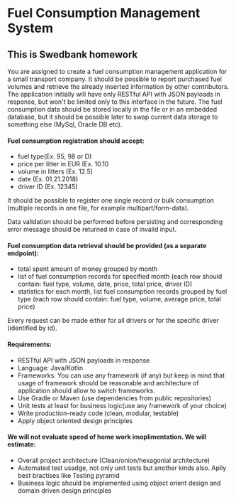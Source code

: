 # Fuel Consumption Management System
## This is Swedbank homework

You are assigned to create a fuel consumption management application for a small transport company. It should be possible to report purchased fuel volumes and retrieve the already inserted information by other contributors. The application initially will have only RESTful API with JSON payloads in response, but won't be limited only to this interface in the future. The fuel consumption data should be stored locally in the file or in an embedded database, but it should be possible later to swap current data storage to something else (MySql, Oracle DB etc).

#### Fuel consumption registration should accept:

* fuel type(Ex. 95, 98 or D)
* price per litter in EUR (Ex. 10.10
* volume in litters (Ex. 12.5)
* date (Ex. 01.21.2018)
* driver ID (Ex. 12345)

It should be possible to register one single record or bulk consumption (multiple records in one file, for example multipart/form-data).


Data validation should be performed before persisting and corresponding error message should be returned in case of invalid input.

#### Fuel consumption data retrieval should be provided (as a separate endpoint):
* total spent amount of money grouped by month
* list of fuel consumption records for specified month (each row should contain: fuel type, volume, date, price, total price, driver ID) 
* statistics for each month, list fuel consumption records grouped by fuel type (each row should contain: fuel type, volume, average price, total price)

Every request can be made either for all drivers or for the specific driver (identified by id).

#### Requirements:
* RESTful API with JSON payloads in response
* Language: Java/Kotlin
* Frameworks: You can use any framework (if any) but keep in mind that usage of framework should be reasonable and architecture of application should allow to switch frameworks.
* Use Gradle or Maven (use dependencies from public repositories)
* Unit tests at least for business logic(use any framework of your choice)
* Write production-ready code (clean, modular, testable)
* Apply object oriented design principles

#### We will not evaluate speed of home work imoplimentation. We will estimate:
* Overall project architecture (Clean/onion/hexagonial architecture)
* Automated test usadge, not only unit tests but another kinds also. Aplly best bractises like Testing pyramid
* Business logic should be implemented using object orient design and domain driven design principles

